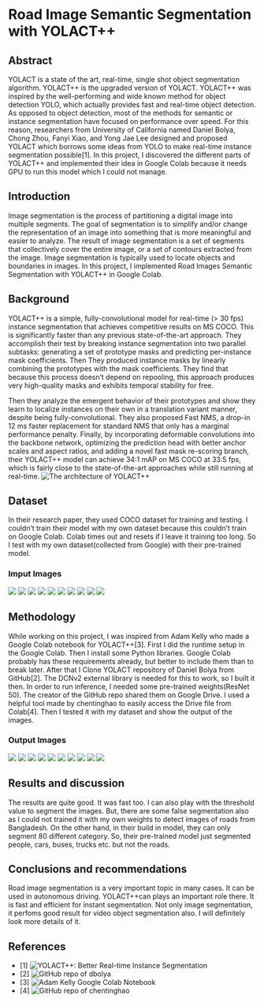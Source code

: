 # Road Image Semantic Segmentation with YOLACT++


## Abstract
YOLACT is a state of the art, real-time, single shot object segmentation algorithm. YOLACT++ is the upgraded version of YOLACT. YOLACT++ was inspired by the well-performing and wide known method for object detection YOLO, which actually provides fast and real-time object detection. As opposed to object detection, most of the methods for semantic or instance segmentation have focused on performance over speed. For this reason, researchers from University of California named Daniel Bolya, Chong Zhou, Fanyi Xiao, and Yong Jae Lee designed and proposed YOLACT which borrows some ideas from YOLO to make real-time instance segmentation possible[1]. In this project,  I  discovered the different parts of YOLACT++ and implemented their idea in Google Colab because it needs GPU to run this model which I could not manage.

## Introduction
Image segmentation is the process of partitioning a digital image into multiple segments. The goal of segmentation is to simplify and/or change the representation of an image into something that is more meaningful and easier to analyze. The result of image segmentation is a set of segments that collectively cover the entire image, or a set of contours extracted from the image. Image segmentation is typically used to locate objects and boundaries in images. In this project, I implemented Road Images Semantic Segmentation with YOLACT++ in Google Colab.

## Background
YOLACT++ is a simple, fully-convolutional model for real-time (> 30 fps) instance segmentation that achieves competitive results on MS COCO. This is significantly faster than any previous state-of-the-art approach. They accomplish their test by breaking instance segmentation into two parallel subtasks: generating a set of prototype masks and predicting per-instance mask coefficients. Then They produced instance masks by linearly combining the prototypes with the mask coefficients. They find that because this process doesn’t depend on repooling, this approach produces very high-quality masks and exhibits temporal stability for free. 

Then they analyze the emergent behavior of their prototypes and show they learn to localize instances on their own in a translation variant manner, despite being fully-convolutional. They also proposed Fast NMS, a drop-in 12 ms faster replacement for standard NMS that only has a marginal performance penalty. Finally, by incorporating deformable convolutions into the backbone network, optimizing the prediction head with better anchor scales and aspect ratios, and adding a novel fast mask re-scoring branch, their YOLACT++ model can achieve 34:1 mAP on MS COCO at 33:5 fps, which is fairly close to the state-of-the-art approaches while still running at real-time.
![The architecture of YOLACT++](image/Screenshot_7-scaled.png)

## Dataset
In their research paper, they used COCO dataset for training and testing. I couldn’t train their model with my own dataset because this couldn’t train on Google Colab. Colab times out and resets if I leave it training too long. So I test with my own dataset(collected from Google) with their pre-trained model.
### Imput Images
![](input_images/y1.jpg)
![](input_images/y2.jpg)
![](input_images/y3.jpg)
![](input_images/y4.jpg)
![](input_images/y5.jpg)
![](input_images/y6.jpg)
![](input_images/y7.jpg)
![](input_images/y8.jpg)
![](input_images/y9.jpg)
![](input_images/y10.jpg)

## Methodology
While working on this project, I was inspired from Adam Kelly who made a Google Colab notebook for YOLACT++[3]. First I did the runtime setup in the Google Colab. Then I install some Python libraries. Google Colab probably has these requirements already, but better to include them than to break later. After that I Clone YOLACT repository of Daniel Bolya from GitHub[2]. The DCNv2 external library is needed for this to work, so I built it then. In order to run inference, I needed some pre-trained weights(ResNet 50). The creator of the GitHub repo shared them on Google Drive. I used a helpful tool made by chentinghao to easily access the Drive file from Colab[4]. Then I tested it with my dataset and show the output of the images.
### Output Images
![](output_images/y1.png)
![](output_images/y2.png)
![](output_images/y3.png)
![](output_images/y4.png)
![](output_images/y5.png)
![](output_images/y6.png)
![](output_images/y7.png)
![](output_images/y8.png)
![](output_images/y9.png)
![](output_images/y10.png)

## Results and discussion
The results are quite good. It was fast too. I can also play with the threshold value to segment the images. But, there are some false segmentation also as I could not trained it with my own weights to detect images of roads from Bangladesh. On the other hand, in their build in model, they can only segment 80 different category. So, their pre-trained model just segmented people, cars, buses, trucks etc. but not the roads.

## Conclusions and recommendations
Road image segmentation is a very important topic in many cases. It can be used in autonomous driving. YOLACT++can plays an important role there. It is fast and efficient for instant segmentation. Not only image segmentation, it perfoms good result for video object segmentation also. I will definitely look more details of it. 

## References
* [1] ![YOLACT++: Better Real-time Instance Segmentation](https://arxiv.org/abs/1912.06218)
* [2] ![GitHub repo of dbolya](https://github.com/dbolya/yolact)
* [3] ![Adam Kelly Google Colab Notebook](https://colab.research.google.com/drive/1ncRxvmNR-iTtQCscj2UFSGV8ZQX_LN0M#scrollTo=YWzKi-xiGX-i)
* [4] ![GitHub repo of chentinghao](https://github.com/chentinghao )